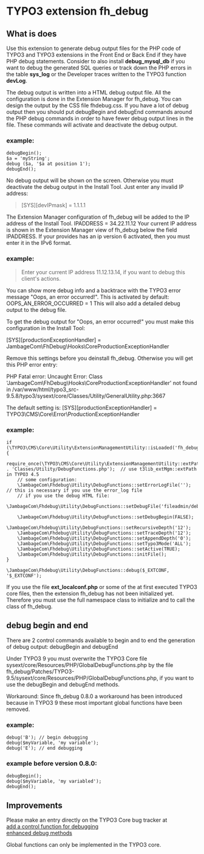 # TYPO3 extension fh_debug

## What is does

Use this extension to generate debug output files for the PHP code of TYPO3 and TYPO3 extensions in the Front End or Back End if they have PHP debug statements.
Consider to also install **debug_mysql_db** if you want to debug the generated SQL queries or track down the PHP errors in the table **sys_log** or the Developer traces written to the TYPO3 function **devLog**.

The debug output is written into a HTML debug output file. All the configuration is done in the Extension Manager for fh_debug. You can design the output by the CSS file fhdebug.css.
If you have a lot of debug output then you should put debugBegin and debugEnd commands around the PHP debug commands in order to have fewer debug output lines in the file. These commands will activate and deactivate the debug output.

### example:

```
debugBegin();
$a = 'myString';
debug ($a, '$a at position 1');
debugEnd();
```

No debug output will be shown on the screen. Otherwise you must deactivate the debug output in the Install Tool. Just enter any invalid IP address:

> [SYS][devIPmask] = 1.1.1.1

The Extension Manager configuration of fh_debug will be added to the IP address of the Install Tool.
IPADDRESS = 34.22.11.12
Your current IP address is shown in the Extension Manager view of fh_debug below the field IPADDRESS. If your provides has an ip version 6 activated, then you must enter it in the IPv6 format.

### example:

> Enter your current IP address 11.12.13.14, if you want to debug this client's actions.

You can show more debug info and a backtrace with the TYPO3 error message "Oops, an error occurred!". This is activated by default:
OOPS_AN_ERROR_OCCURRED = 1
This will also add a detailed debug output to the debug file.


To get the debug output for "Oops, an error occurred!" you must make this configuration in the Install Tool:

[SYS][productionExceptionHandler] = JambageCom\FhDebug\Hooks\CoreProductionExceptionHandler

Remove this settings before you deinstall fh_debug. Otherwise you will get this PHP error entry:

PHP Fatal error:  Uncaught Error: Class 'JambageCom\FhDebug\Hooks\CoreProductionExceptionHandler' not found in /var/www/html/typo3_src-9.5.8/typo3/sysext/core/Classes/Utility/GeneralUtility.php:3667

The default setting is:
[SYS][productionExceptionHandler] = TYPO3\CMS\Core\Error\ProductionExceptionHandler

### example:
```
if (\TYPO3\CMS\Core\Utility\ExtensionManagementUtility::isLoaded('fh_debug')) {
    require_once(\TYPO3\CMS\Core\Utility\ExtensionManagementUtility::extPath('fh_debug') . 'Classes/Utility/DebugFunctions.php');  // use t3lib_extMgm::extPath in TYPO3 4.5
    // some configuration:
    \JambageCom\Fhdebug\Utility\DebugFunctions::setErrorLogFile(''); // this is necessary if you use the error_log file
    // if you use the debug HTML file:
    \JambageCom\Fhdebug\Utility\DebugFunctions::setDebugFile('fileadmin/debug.html');
    
    \JambageCom\Fhdebug\Utility\DebugFunctions::setDebugBegin(FALSE);       
    \JambageCom\Fhdebug\Utility\DebugFunctions::setRecursiveDepth('12'); 
    \JambageCom\Fhdebug\Utility\DebugFunctions::setTraceDepth('12'); 
    \JambageCom\Fhdebug\Utility\DebugFunctions::setAppendDepth('0'); 
    \JambageCom\Fhdebug\Utility\DebugFunctions::setTypo3Mode('ALL'); 
    \JambageCom\Fhdebug\Utility\DebugFunctions::setActive(TRUE); 
    \JambageCom\Fhdebug\Utility\DebugFunctions::initFile();
}

\JambageCom\Fhdebug\Utility\DebugFunctions::debug($_EXTCONF, '$_EXTCONF');
```

If you use the file **ext_localconf.php** or some of the at first executed TYPO3 core files, then the extension fh_debug has not been initialized yet. Therefore you must use the full namespace class to initialize and to call the class of fh_debug.

## debug begin and end

There are 2 control commands available to begin and to end the generation of debug output:
debugBegin and debugEnd

Under TYPO3 9 you must overwrite the TYPO3 Core file sysext/core/Resources/PHP/GlobalDebugFunctions.php by the file fh_debug/Patches/TYPO3-9.5/sysext/core/Resources/PHP/GlobalDebugFunctions.php, if you want to use the debugBegin and debugEnd methods.

Workaround:
Since fh_debug 0.8.0 a workaround has been introduced because in TYPO3 9 these most important global functions have been removed.

### example:
```
debug('B'); // begin debugging
debug($myVariable, 'my variable');
debug('E'); // end debugging
```

### example before version 0.8.0:
```
debugBegin();
debug($myVariable, 'my variabled');
debugEnd();
```


## Improvements

Please make an entry directly on the TYPO3 Core bug tracker at <br>
[add a control function for debugging](https://forge.typo3.org/issues/23899) <br>
[enhanced debug methods](https://forge.typo3.org/issues/86220)

Global functions can only be implemented in the TYPO3 core.
